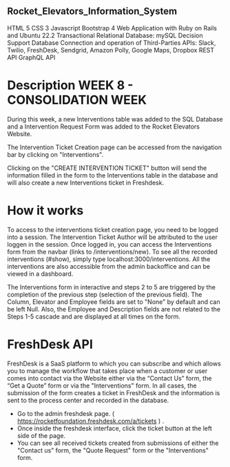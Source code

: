 ## Rocket_Elevators_Information_System
HTML 5
CSS 3
Javascript
Bootstrap 4
Web Application with Ruby on Rails and Ubuntu 22.2
Transactional Relational Database: mySQL
Decision Support Database
Connection and operation of Third-Parties APIs: Slack, Twilio, FreshDesk, Sendgrid, Amazon Polly, Google Maps, Dropbox
REST API
GraphQL API

# Description WEEK 8 - CONSOLIDATION WEEK
During this week, a new Interventions table was added to the SQL Database and a Intervention Request Form was added to the Rocket Elevators Website.

The Intervention Ticket Creation page can be accessed from the navigation bar by clicking on "Interventions". 

Clicking on the "CREATE INTERVENTION TICKET" button will send the information filled in the form to the Interventions table in the database and will also create a new Interventions ticket in Freshdesk. 

# How it works

To access to the interventions ticket creation page, you need to be logged into a session. The Intervention Ticket Author will be attributed to the user loggen in the session. Once logged in, you can access the Interventions form from the navbar (links to /interventions/new). To see all the recorded interventions (#show), simply type localhost:3000/interventions. All the interventions are also accessible from the admin backoffice and can be viewed in a dashboard. 

The Interventions form in interactive and steps 2 to 5 are triggered by the completion of the previous step (selection of the previous field). The Column, Elevator and Employee fields are set to "None" by default and can be left Null. Also, the Employee and Description fields are not related to the Steps 1-5 cascade and are displayed at all times on the form.


# FreshDesk API

FreshDesk is a SaaS platform to which you can subscribe and which allows you to manage the workflow that takes place when a customer or user comes into contact via the Website either via the “Contact Us” form, the “Get a Quote” form or via the "Interventions" form. In all cases, the submission of the form creates a ticket in FreshDesk and the information is sent to the process center and recorded in the database.

- Go to the admin freshdesk page. ( https://rocketfoundation.freshdesk.com/a/tickets ) .
- Once inside the freshdesk interface, click the ticket button at the left side of the page. 
- You can see all received tickets created from submissions of either the "Contact us" form, the "Quote Request" form or the "Interventions" form.






